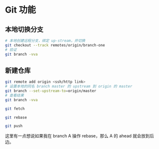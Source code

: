 # Git 功能

## 本地切换分支

```sh
# 本地创建远程分支，绑定 up-stream，并切换
git checkout --track remotes/origin/branch-one
# 验证
git branch -vva
```

## 新建仓库

```sh
git remote add origin <ssh/http link>
# 设置本地的同名 branch master 的 upstream 到 origin 的 master
git branch --set-upstream-to=origin/master
# 查看结果
git branch -vva

git fetch

git rebase

git push
```

这里有一点想说如果我在 branch A 操作 rebase，那么 A 的 ahead 就会放到后边。